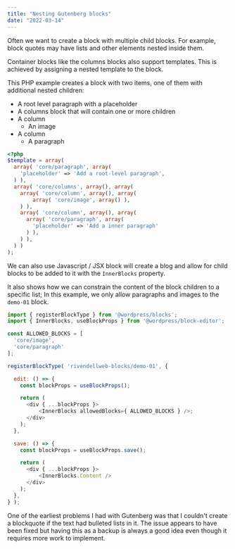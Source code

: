 ```yaml
---
title: "Nesting Gutenberg blocks"
date: "2022-03-14"
---
```


Often we want to create a block with multiple child blocks. For example, block quotes may have lists and other elements nested inside them.

Container blocks like the columns blocks also support templates. This is achieved by assigning a nested template to the block.

This PHP example creates a block with two items, one of them with additional nested children:

* A root level paragraph with a placeholder
* A columns block that will contain one or more children
* A column
  * An image
* A column
  * A paragraph

```php
<?php
$template = array(
  array( 'core/paragraph', array(
    'placeholder' => 'Add a root-level paragraph',
  ) ),
  array( 'core/columns', array(), array(
    array( 'core/column', array(), array(
        array( 'core/image', array() ),
    ) ),
    array( 'core/column', array(), array(
      array( 'core/paragraph', array(
        'placeholder' => 'Add a inner paragraph'
      ) ),
    ) ),
  ) )
);
```

We can also use Javascript / JSX block will create a blog and allow for child blocks to be added to it with the `InnerBlocks` property.

It also shows how we can constrain the content of the block children to a specific list; In this example, we only allow paragraphs and images to the `demo-01` block.

```js
import { registerBlockType } from '@wordpress/blocks';
import { InnerBlocks, useBlockProps } from '@wordpress/block-editor';

const ALLOWED_BLOCKS = [
  'core/image',
  'core/paragraph'
];

registerBlockType( 'rivendellweb-blocks/demo-01', {

  edit: () => {
    const blockProps = useBlockProps();

    return (
      <div { ...blockProps }>
          <InnerBlocks allowedBlocks={ ALLOWED_BLOCKS } />;
      </div>
    );
  },

  save: () => {
    const blockProps = useBlockProps.save();

    return (
      <div { ...blockProps }>
          <InnerBlocks.Content />
      </div>
    );
  },
} );
```

One of the earliest problems I had with Gutenberg was that I couldn't create a blockquote if the text had bulleted lists in it. The issue appears to have been fixed but having this as a backup is always a good idea even though it requires more work to implement.
